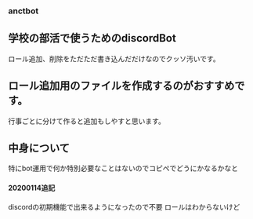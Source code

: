 ### anctbot
## 学校の部活で使うためのdiscordBot
ロール追加、削除をただただ書き込んだだけなのでクッソ汚いです。

## ロール追加用のファイルを作成するのがおすすめです。
行事ごとに分けて作ると追加もしやすと思います。

## 中身について
特にbot運用で何か特別必要なことはないのでコピペでどうにかなるかなと

#### 20200114追記
discordの初期機能で出来るようになったので不要
ロールはわからないけど
